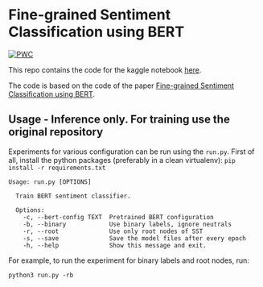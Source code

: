 # Fine-grained Sentiment Classification using BERT

[![PWC](https://img.shields.io/endpoint.svg?url=https://paperswithcode.com/badge/fine-grained-sentiment-classification-using/sentiment-analysis-on-sst-5-fine-grained)](https://paperswithcode.com/sota/sentiment-analysis-on-sst-5-fine-grained?p=fine-grained-sentiment-classification-using)

This repo contains the code for the kaggle notebook [here](https://www.kaggle.com/ranlevy/how-good-is-a-drug-against-the-corona-virus).

The code is based on the code of the paper [Fine-grained Sentiment Classification using BERT](https://arxiv.org/abs/1910.03474).

## Usage - Inference only. For training use the original repository

Experiments for various configuration can be run using the `run.py`. First of all, install the python packages (preferably in a clean virtualenv): `pip install -r requirements.txt`

```
Usage: run.py [OPTIONS]

  Train BERT sentiment classifier.

  Options:
    -c, --bert-config TEXT  Pretrained BERT configuration
    -b, --binary            Use binary labels, ignore neutrals
    -r, --root              Use only root nodes of SST
    -s, --save              Save the model files after every epoch
    -h, --help              Show this message and exit.
```

For example, to run the experiment for binary labels and root nodes, run:

    python3 run.py -rb

